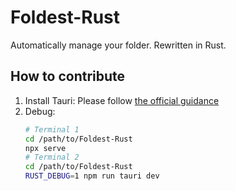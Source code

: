# Foldest-Rust

Automatically manage your folder. Rewritten in Rust.

## How to contribute

1. Install Tauri: Please follow [the official guidance](https://tauri.studio/en/docs/getting-started/intro)
2. Debug:
    ```Bash
    # Terminal 1
    cd /path/to/Foldest-Rust
    npx serve
    # Terminal 2
    cd /path/to/Foldest-Rust
    RUST_DEBUG=1 npm run tauri dev
    ```
